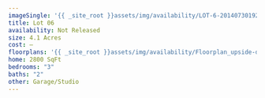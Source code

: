 ```yaml
---
imageSingle: '{{ _site_root }}assets/img/availability/LOT-6-20140730192957.png'
title: Lot 06
availability: Not Released
size: 4.1 Acres
cost: —
floorplans: '{{ _site_root }}assets/img/availability/Floorplan_upside-down-20140801131111.jpg'
home: 2800 SqFt
bedrooms: "3"
baths: "2"
other: Garage/Studio
---
```

